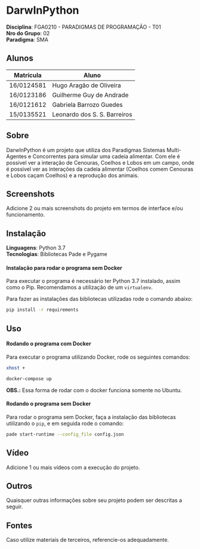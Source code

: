# DarwInPython

**Disciplina**: FGA0210 - PARADIGMAS DE PROGRAMAÇÃO - T01 <br>
**Nro do Grupo**: 02<br>
**Paradigma**: SMA<br>

## Alunos
|Matrícula | Aluno |
| -- | -- |
| 16/0124581  | Hugo Aragão de Oliveira |
| 16/0123186  | Guilherme Guy de Andrade |
| 16/0121612  | Gabriela Barrozo Guedes |
| 15/0135521  | Leonardo dos S. S. Barreiros |

## Sobre 
DarwInPython é um projeto que utiliza dos Paradigmas Sistemas Multi-Agentes e Concorrentes para simular uma cadeia alimentar. Com ele é possivel ver a interação de Cenouras, Coelhos e Lobos em um campo, onde é possivel ver as interações da cadeia alimentar (Coelhos comem Cenouras e Lobos caçam Coelhos) e a reprodução dos animais.

## Screenshots
Adicione 2 ou mais screenshots do projeto em termos de interface e/ou funcionamento.

## Instalação 
**Linguagens**: Python 3.7<br>
**Tecnologias**: Bibliotecas Pade e Pygame<br>

#### Instalação para rodar o programa sem Docker
 Para executar o programa é necessário ter Python 3.7 instalado, assim como o Pip. Recomendamos a utilização de um `virtualenv`.
 
 Para fazer as instalações das bibliotecas utilizadas rode o comando abaixo:

```sh
pip install -r requirements
``` 

## Uso 
#### Rodando o programa com Docker
Para executar o programa utilizando Docker, rode os seguintes comandos:

```sh
xhost +

docker-compose up
```

**OBS.:** Essa forma de rodar com o docker funciona somente no Ubuntu.

#### Rodando o programa sem Docker

Para rodar o programa sem Docker, faça a instalação das bibliotecas utilizando o `pip`, e em seguida rode o comando:

```sh
pade start-runtime --config_file config.json
```

 
## Vídeo
Adicione 1 ou mais vídeos com a execução do projeto.

## Outros 
Quaisquer outras informações sobre seu projeto podem ser descritas a seguir.

## Fontes
Caso utilize materiais de terceiros, referencie-os adequadamente.
